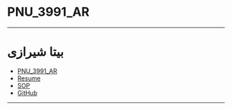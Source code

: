 # PNU_3991_AR
---------
# بیتا شیرازی
- [PNU_3991_AR](https://bita-shirazi.github.io/PNU_3991_AR/)
- [Resume](https://bitashirazi.github.io/) 
- [SOP](https://bita-shirazi.github.io/SOP-1/)
- [GitHub](https://github.com/Bita-shirazi)
----------------
